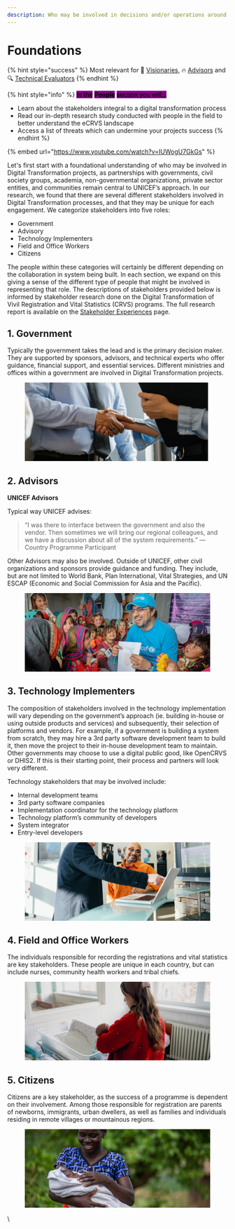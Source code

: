 ```yaml
---
description: Who may be involved in decisions and/or operations around a holistic audit
---
```


# Foundations

{% hint style="success" %}
Most relevant for 💭 [Visionaries](../get-started.md#visioning), 🔥 [Advisors](../get-started.md#advising) and 🔍 [Technical Evaluators](../get-started.md#evaluating)
{% endhint %}

{% hint style="info" %}
<mark style="background-color:purple;">In the</mark> <mark style="background-color:purple;"></mark><mark style="background-color:purple;">**People**</mark> <mark style="background-color:purple;"></mark><mark style="background-color:purple;">section you will...</mark>

* Learn about the stakeholders integral to a digital transformation process
* Read our in-depth research study conducted with people in the field to better understand the eCRVS landscape
* Access a list of threats which can undermine your projects success
{% endhint %}

{% embed url="https://www.youtube.com/watch?v=IUWogU7GkGs" %}

Let's first start with a foundational understanding of who may be involved in Digital Transformation projects, as partnerships with governments, civil society groups, academia, non-governmental organizations, private sector entities, and communities remain central to UNICEF’s approach. In our research, we found that there are several different stakeholders involved in Digital Transformation processes, and that they may be unique for each engagement. We categorize stakeholders into five roles:

* Government
* Advisory
* Technology Implementers
* Field and Office Workers
* Citizens

The people within these categories will certainly be different depending on the collaboration in system being built. In each section, we expand on this giving a sense of the different type of people that might be involved in representing that role. The descriptions of stakeholders provided below is informed by stakeholder research done on the Digital Transformation of Vivil Registration and Vital Statistics (CRVS) programs. The full research report is available on the [Stakeholder Experiences](stakeholder-experiences.md) page.



## 1. Government

Typically the government takes the lead and is the primary decision maker. They are supported by sponsors, advisors, and technical experts who offer guidance, financial support, and essential services. Different ministries and offices within a government are involved in Digital Transformation projects.

<figure><img src="../.gitbook/assets/gov.png" alt=""><figcaption></figcaption></figure>



## 2. Advisors

**UNICEF Advisors**

Typical way UNICEF advises:

> “I was there to interface between the government and also the vendor. Then sometimes we will bring our regional colleagues, and we have a discussion about all of the system requirements.” — Country Programme Participant

Other Advisors may also be involved. Outside of UNICEF, other civil organizations and sponsors provide guidance and funding. They include, but are not limited to World Bank, Plan International, Vital Strategies, and UN ESCAP (Economic and Social Commission for Asia and the Pacific).

<figure><img src="../.gitbook/assets/ad unicef.png" alt=""><figcaption></figcaption></figure>



## 3. Technology Implementers

The composition of stakeholders involved in the technology implementation will vary depending on the government’s approach (ie. building in-house or using outside products and services) and subsequently, their selection of platforms and vendors. For example, if a government is building a system from scratch, they may hire a 3rd party software development team to build it, then move the project to their in-house development team to maintain. Other governments may choose to use a digital public good, like OpenCRVS or DHIS2. If this is their starting point, their process and partners will look very different. &#x20;

Technology stakeholders that may be involved include:

* Internal development teams
* 3rd party software companies
* Implementation coordinator for the technology platform
* Technology platform’s community of developers&#x20;
* System integrator&#x20;
* Entry-level developers

<figure><img src="../.gitbook/assets/tech imp.png" alt=""><figcaption></figcaption></figure>



## 4. Field and Office Workers

The individuals responsible for recording the registrations and vital statistics are key stakeholders. These people are unique in each country, but can include nurses, community health workers and tribal chiefs.

<figure><img src="../.gitbook/assets/field worker.png" alt=""><figcaption></figcaption></figure>



## 5. Citizens

Citizens are a key stakeholder, as the success of a programme is dependent on their involvement. Among those responsible for registration are parents of newborns, immigrants, urban dwellers, as well as families and individuals residing in remote villages or mountainous regions.

<figure><img src="../.gitbook/assets/citizen.png" alt=""><figcaption></figcaption></figure>



\
